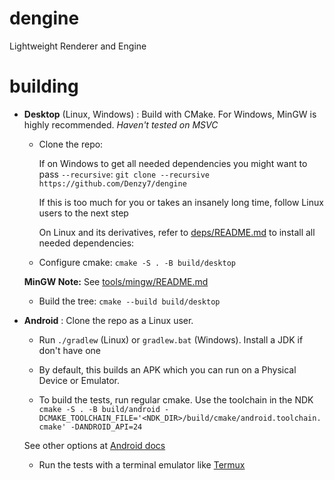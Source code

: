 # dengine
Lightweight Renderer and Engine

# building
- **Desktop** (Linux, Windows) : Build with CMake. For Windows, MinGW is highly recommended. *Haven't tested on MSVC*

	- Clone the repo:
		
		If on Windows to get all needed dependencies you might want to pass `--recursive`:
		`git clone --recursive https://github.com/Denzy7/dengine`
	
		 If this is too much for you or takes an insanely long time, follow Linux users to the next step

		 On Linux and its derivatives, refer to [deps/README.md](deps/README.md) to install all needed dependencies:

	- Configure cmake:
	`cmake -S . -B build/desktop`

	**MinGW Note:**
	See [tools/mingw/README.md](tools/mingw/README.md)

	- Build the tree:
        `cmake --build build/desktop`

- **Android** : Clone the repo as a Linux user.

	- Run `./gradlew` (Linux) or `gradlew.bat` (Windows). Install a JDK if don't have one

	- By default, this builds an APK which you can run on a Physical Device or Emulator.

	- To build the tests, run regular cmake. Use the toolchain in the NDK
	`cmake -S . -B build/android -DCMAKE_TOOLCHAIN_FILE='<NDK_DIR>/build/cmake/android.toolchain.cmake' -DANDROID_API=24`

	See other options at [Android docs](https://developer.android.com/studio/projects/configure-cmake#call-cmake-cli)

	- Run the tests with a terminal emulator like [Termux](https://f-droid.org/en/packages/com.termux/)

